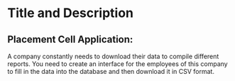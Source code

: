# Title and Description

## Placement Cell Application:
A company constantly needs to download their data to compile different reports. You need to create an interface for the employees of this company to fill in the data into the database and then download it in CSV format. 
